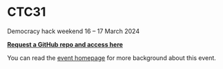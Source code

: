 # CTC31
Democracy hack weekend 16 – 17 March 2024

**[Request a GitHub repo and access here](https://bit.ly/ctc31-github)**

<!--Over the weekend we had XX people on Saturday, and XX on Sunday, come together to work on X projects from the [various ones that had been suggested](https://docs.google.com/document/d/10Jx2pcKpAIAP7Y_74EAdzff_x-X_wG7SdoigqY2_gWY/edit#heading=h.5nv5ly366wxm) prior to [the event](https://codethecity.org/ctc31/) -->

You can read the [event homepage](https://codethecity.org/ctc31/) for more background about this event. 

<!--
## The Projects
The x projects which attendees worked on over the weekend were:

### Project XX
[Project name](https://github.com/CodeTheCity/PROJECT_NAME) and description

### Project XX
[Project name](https://github.com/CodeTheCity/PROJECT_NAME) and description

### Project XX
[Project name](https://github.com/CodeTheCity/PROJECT_NAME) and description
-->
